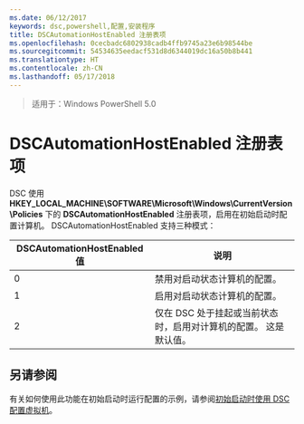 ```yaml
---
ms.date: 06/12/2017
keywords: dsc,powershell,配置,安装程序
title: DSCAutomationHostEnabled 注册表项
ms.openlocfilehash: 0cecbadc6802938cadb4ffb9745a23e6b98544be
ms.sourcegitcommit: 54534635eedacf531d8d6344019dc16a50b8b441
ms.translationtype: HT
ms.contentlocale: zh-CN
ms.lasthandoff: 05/17/2018
---
```

>适用于：Windows PowerShell 5.0

# <a name="dscautomationhostenabled-registry-key"></a>DSCAutomationHostEnabled 注册表项

DSC 使用 **HKEY_LOCAL_MACHINE\SOFTWARE\Microsoft\Windows\CurrentVersion\Policies** 下的 **DSCAutomationHostEnabled** 注册表项，启用在初始启动时配置计算机。
DSCAutomationHostEnabled 支持三种模式：

|  DSCAutomationHostEnabled 值  |  说明   |
|---|---|
0 | 禁用对启动状态计算机的配置。 |
1 | 启用对启动状态计算机的配置。 |
2 | 仅在 DSC 处于挂起或当前状态时，启用对计算机的配置。 这是默认值。 |

## <a name="see-also"></a>另请参阅

有关如何使用此功能在初始启动时运行配置的示例，请参阅[初始启动时使用 DSC 配置虚拟机](bootstrapDsc.md)。